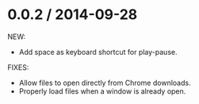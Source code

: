 # 0.0.2 / 2014-09-28

NEW:

  - Add space as keyboard shortcut for play-pause.

FIXES:

  - Allow files to open directly from Chrome downloads.
  - Properly load files when a window is already open.

